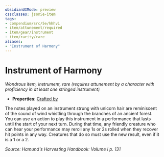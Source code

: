 ```yaml
---
obsidianUIMode: preview
cssclasses: json5e-item
tags:
- compendium/src/5e/hhhvi
- item/attunement/required
- item/gear/instrument
- item/rarity/rare
aliases: 
- "Instrument of Harmony"
---
```

# Instrument of Harmony
*Wondrous item, instrument, rare (requires attunement by a character with proficiency in at least one stringed instrument)*  

- **Properties**: [Crafted by](/compendium/rules/item-properties.md#Crafted%20by)

The notes played on an instrument strung with unicorn hair are reminiscent of the sound of wind whistling through the branches of an ancient forest. You can use an action to play this instrument in a performance that lasts until the start of your next turn. During that time, any friendly creature who can hear your performance may reroll any 1s or 2s rolled when they recover hit points in any way. Creatures that do so must use the new result, even if it is a 1 or a 2.

*Source: Hamund's Harvesting Handbook: Volume I p. 131*